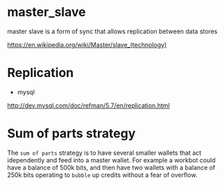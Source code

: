 # master_slave
master slave is a form of sync that allows replication between data stores

https://en.wikipedia.org/wiki/Master/slave_(technology)

# Replication

* mysql

http://dev.mysql.com/doc/refman/5.7/en/replication.html

# Sum of parts strategy

The `sum of parts` strategy is to have several smaller wallets that act idependently and feed into a master wallet.  For example a workbot could have a balance of 500k bits, and then have two wallets with a balance of 250k bits operating to `bubble` up credits without a fear of overflow.
